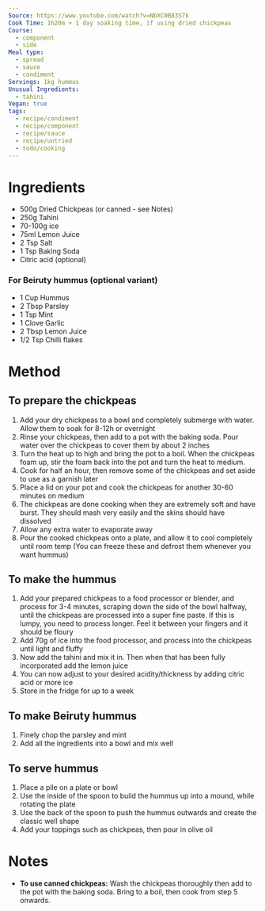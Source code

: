 ```yaml
---
Source: https://www.youtube.com/watch?v=NbXC0B83S7k
Cook Time: 1h20m + 1 day soaking time, if using dried chickpeas
Course:
  - component
  - side
Meal type:
  - spread
  - sauce
  - condiment
Servings: 1kg hummus
Unusual Ingredients:
  - tahini
Vegan: true
tags:
  - recipe/condiment
  - recipe/component
  - recipe/sauce
  - recipe/untried
  - todo/cooking
---
```

# Ingredients

- 500g Dried Chickpeas (or canned - see Notes)
- 250g Tahini
- 70-100g ice
- 75ml Lemon Juice
- 2 Tsp Salt
- 1 Tsp Baking Soda
- Citric acid (optional)

### For Beiruty hummus (optional variant)

- 1 Cup Hummus
- 2 Tbsp Parsley
- 1 Tsp Mint
- 1 Clove Garlic
- 2 Tbsp Lemon Juice
- 1/2 Tsp Chilli flakes

# Method

## To prepare the chickpeas

 1. Add your dry chickpeas to a bowl and completely submerge with water. Allow them to soak for 8-12h or overnight
 2. Rinse your chickpeas, then add to a pot with the baking soda. Pour water over the chickpeas to cover them by about 2 inches
 3. Turn the heat up to high and bring the pot to a boil. When the chickpeas foam up, stir the foam back into the pot and turn the heat to medium.
 4. Cook for half an hour, then remove some of the chickpeas and set aside to use as a garnish later
 5. Place a lid on your pot and cook the chickpeas for another 30-60 minutes on medium
 6. The chickpeas are done cooking when they are extremely soft and have burst. They should mash very easily and the skins should have dissolved
 7. Allow any extra water to evaporate away
 8. Pour the cooked chickpeas onto a plate, and allow it to cool completely until room temp (You can freeze these and defrost them whenever you want hummus)

## To make the hummus

 1. Add your prepared chickpeas to a food processor or blender, and process for 3-4 minutes, scraping down the side of the bowl halfway, until the chickpeas are processed into a super fine paste. If this is lumpy, you need to process longer. Feel it between your fingers and it should be floury
 2. Add 70g of ice into the food processor, and process into the chickpeas until light and fluffy
 3. Now add the tahini and mix it in. Then when that has been fully incorporated add the lemon juice
 4. You can now adjust to your desired acidity/thickness by adding citric acid or more ice
 5. Store in the fridge for up to a week

## To make Beiruty hummus

 1. Finely chop the parsley and mint
 2. Add all the ingredients into a bowl and mix well

## To serve hummus

 1. Place a pile on a plate or bowl
 2. Use the inside of the spoon to build the hummus up into a mound, while rotating the plate
 3. Use the back of the spoon to push the hummus outwards and create the classic well shape
 4. Add your toppings such as chickpeas, then pour in olive oil

# Notes

- **To use canned chickpeas:** Wash the chickpeas thoroughly then add to the pot with the baking soda. Bring to a boil, then cook from step 5 onwards.